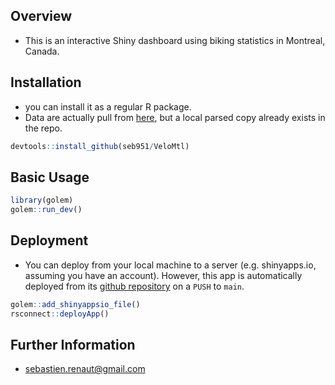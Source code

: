## Overview  
* This is an interactive Shiny dashboard using biking statistics in Montreal, Canada. 


## Installation  
* you can install it as a regular R package.   
* Data are actually pull from [here](https://donnees.montreal.ca/ville-de-montreal/velos-comptage), but a local parsed copy already exists in the repo.

``` r
devtools::install_github(seb951/VeloMtl)
```

## Basic Usage  
``` r
library(golem)
golem::run_dev()
```


## Deployment  
* You can deploy from your local machine to a server (e.g. shinyapps.io, assuming you have an account). However, this app is automatically deployed from its [github repository](https://github.com/seb951/VeloMtl) on a `PUSH` to `main`.

``` r
golem::add_shinyappsio_file()
rsconnect::deployApp()
```

## Further Information   
* sebastien.renaut@gmail.com



 
